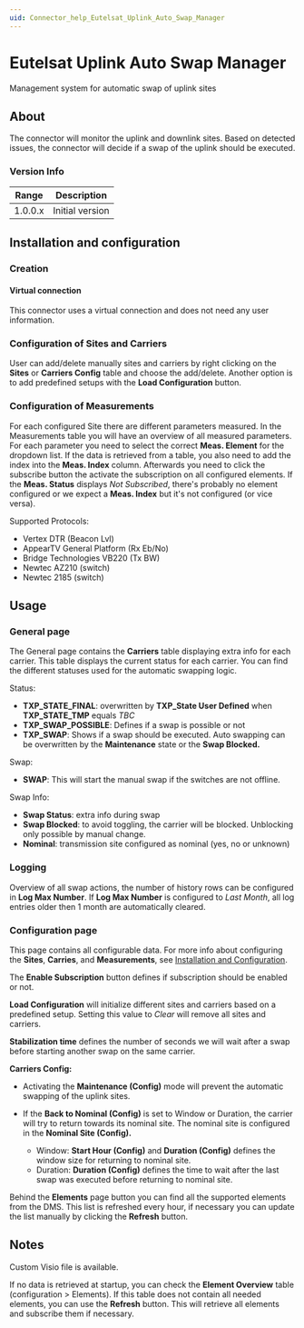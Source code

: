 ```yaml
---
uid: Connector_help_Eutelsat_Uplink_Auto_Swap_Manager
---
```


# Eutelsat Uplink Auto Swap Manager

Management system for automatic swap of uplink sites

## About

The connector will monitor the uplink and downlink sites. Based on detected issues, the connector will decide if a swap of the uplink should be executed.

### Version Info

| Range     | Description     |
|------------------|-----------------|
| 1.0.0.x          | Initial version |

## Installation and configuration

### Creation

#### Virtual connection

This connector uses a virtual connection and does not need any user information.

### Configuration of Sites and Carriers

User can add/delete manually sites and carriers by right clicking on the **Sites** or **Carriers Config** table and choose the add/delete. Another option is to add predefined setups with the **Load Configuration** button.

### Configuration of Measurements

For each configured Site there are different parameters measured. In the Measurements table you will have an overview of all measured parameters. For each parameter you need to select the correct **Meas. Element** for the dropdown list. If the data is retrieved from a table, you also need to add the index into the **Meas. Index** column. Afterwards you need to click the subscribe button the activate the subscription on all configured elements. If the **Meas. Status** displays *Not Subscribed*, there's probably no element configured or we expect a **Meas. Index** but it's not configured (or vice versa).

Supported Protocols:

- Vertex DTR (Beacon Lvl)
- AppearTV General Platform (Rx Eb/No)
- Bridge Technologies VB220 (Tx BW)
- Newtec AZ210 (switch)
- Newtec 2185 (switch)

## Usage

### General page

The General page contains the **Carriers** table displaying extra info for each carrier. This table displays the current status for each carrier. You can find the different statuses used for the automatic swapping logic.

Status:

- **TXP_STATE_FINAL**: overwritten by **TXP_State User Defined** when **TXP_STATE_TMP** equals *TBC*
- **TXP_SWAP_POSSIBLE**: Defines if a swap is possible or not
- **TXP_SWAP**: Shows if a swap should be executed. Auto swapping can be overwritten by the **Maintenance** state or the **Swap Blocked.**

Swap:

- **SWAP**: This will start the manual swap if the switches are not offline.

Swap Info:

- **Swap Status**: extra info during swap
- **Swap Blocked**: to avoid toggling, the carrier will be blocked. Unblocking only possible by manual change.
- **Nominal**: transmission site configured as nominal (yes, no or unknown)

### Logging

Overview of all swap actions, the number of history rows can be configured in **Log Max Number**. If **Log Max Number** is configured to *Last Month*, all log entries older then 1 month are automatically cleared.

### Configuration page

This page contains all configurable data. For more info about configuring the **Sites**, **Carries**, and **Measurements**, see [Installation and Configuration](#installation-and-configuration).

The **Enable Subscription** button defines if subscription should be enabled or not.

**Load Configuration** will initialize different sites and carriers based on a predefined setup. Setting this value to *Clear* will remove all sites and carriers.

**Stabilization time** defines the number of seconds we will wait after a swap before starting another swap on the same carrier.

**Carriers Config:**

- Activating the **Maintenance (Config)** mode will prevent the automatic swapping of the uplink sites.

- If the **Back to Nominal (Config)** is set to Window or Duration, the carrier will try to return towards its nominal site. The nominal site is configured in the **Nominal Site (Config).**

  - Window: **Start Hour (Config)** and **Duration (Config)** defines the window size for returning to nominal site.
  - Duration: **Duration (Config)** defines the time to wait after the last swap was executed before returning to nominal site.

Behind the **Elements** page button you can find all the supported elements from the DMS. This list is refreshed every hour, if necessary you can update the list manually by clicking the **Refresh** button.

## Notes

Custom Visio file is available.

If no data is retrieved at startup, you can check the **Element Overview** table (configuration > Elements). If this table does not contain all needed elements, you can use the **Refresh** button. This will retrieve all elements and subscribe them if necessary.
